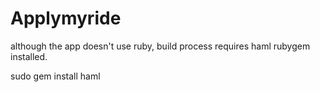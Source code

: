 Applymyride
================

although the app doesn't use ruby, build process requires haml rubygem installed.

sudo gem install haml
